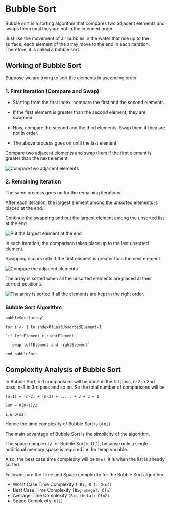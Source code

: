 # Bubble Sort

Bubble sort is a sorting algorithm that compares two adjacent elements and swaps them until they are not in the intended order.

Just like the movement of air bubbles in the water that rise up to the surface, each element of the array move to the end in each iteration. Therefore, it is called a bubble sort.

## Working of Bubble Sort
Suppose we are trying to sort the elements in ascending order.

### 1. First Iteration (Compare and Swap)

- Starting from the first index, compare the first and the second elements.

- If the first element is greater than the second element, they are swapped.

- Now, compare the second and the third elements. Swap them if they are not in order.

- The above process goes on until the last element.

Compare two adjacent elements and swap them if the first element is greater than the next element.

![Compare two adjacent elements](https://cdn.programiz.com/cdn/farfuture/kn1zM7ZGIj60jcTe3mv8gAtbrvFHqxgqfQ7F9MdjPuA/mtime:1582112622/sites/tutorial2program/files/Bubble-sort-0.png)

### 2. Remaining Iteration

The same process goes on for the remaining iterations.

After each iteration, the largest element among the unsorted elements is placed at the end.

Continue the swapping and put the largest element among the unsorted list at the end

![Put the largest element at the end](https://cdn.programiz.com/cdn/farfuture/LzbPYkOXS-DjqwLqtIrixMZCD1XLdU-JWWedrL1YIpw/mtime:1582112622/sites/tutorial2program/files/Bubble-sort-1.png)

In each iteration, the comparison takes place up to the last unsorted element.

Swapping occurs only if the first element is greater than the next element

![Compare the adjacent elements](https://cdn.programiz.com/cdn/farfuture/-C5A9EpPrCAwR2TFQlZhG0uy5aSKmq-ewMaWyXp8_a8/mtime:1582112622/sites/tutorial2program/files/Bubble-sort-2.png)

The array is sorted when all the unsorted elements are placed at their correct positions.

![The array is sorted if all the elements are kept in the right order.](https://cdn.programiz.com/cdn/farfuture/NnXQeMGuMJnIH0qzC1C5n7r4FOynP9vu3cWEdCK5Qjk/mtime:1582112622/sites/tutorial2program/files/Bubble-sort-3.png)

### Bubble Sort Algorithm
`bubbleSort(array)`

  `for i <- 1 to indexOfLastUnsortedElement-1`
  
    `if leftElement > rightElement`
    
      `swap leftElement and rightElement`
      
`end bubbleSort`


## Complexity Analysis of Bubble Sort

In Bubble Sort, n-1 comparisons will be done in the 1st pass, n-2 in 2nd pass, n-3 in 3rd pass and so on. So the total number of comparisons will be,


`(n-1) + (n-2) + (n-3) + ..... + 3 + 2 + 1`

`Sum = n(n-1)/2`

`i.e O(n2)`

Hence the time complexity of Bubble Sort is `O(n2)`.

The main advantage of Bubble Sort is the simplicity of the algorithm.

The space complexity for Bubble Sort is O(1), because only a single additional memory space is required i.e. for temp variable.

Also, the best case time complexity will be `O(n)`, it is when the list is already sorted.

Following are the Time and Space complexity for the Bubble Sort algorithm.

- Worst Case Time Complexity `[ Big-O ]: O(n2)`
- Best Case Time Complexity `[Big-omega]: O(n)`
- Average Time Complexity `[Big-theta]: O(n2)`
- Space Complexity: `O(1)`
